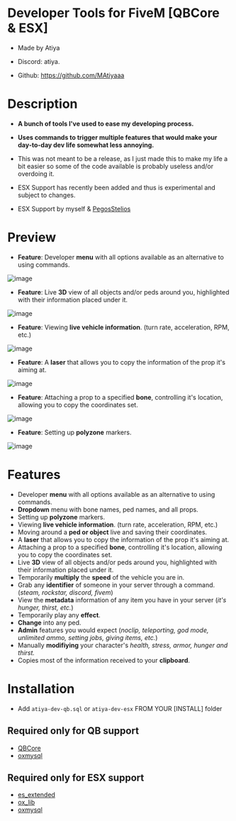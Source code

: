 
# Developer Tools for FiveM [QBCore & ESX]

* Made by Atiya

* Discord: atiya.

* Github: https://github.com/MAtiyaaa



# Description

*  **A bunch of tools I've used to ease my developing process.**

*  **Uses commands to trigger multiple features that would make your day-to-day dev life somewhat less annoying.**

*  This was not meant to be a release, as I just made this to make my life a bit easier so some of the code available is probably useless and/or overdoing it.

*  ESX Support has recently been added and thus is experimental and subject to changes.

*  ESX Support by myself & [PegosStelios](https://github.com/PegosStelios)



# Preview
* **Feature**: Developer **menu** with all options available as an alternative to using commands.

![image](https://i.imgur.com/oygwv4l.png)
* **Feature**: Live **3D** view of all objects and/or peds around you, highlighted with their information placed under it.

![image](https://i.imgur.com/KnPIwCU.png)
* **Feature**: Viewing **live vehicle information**. (turn rate, acceleration, RPM, etc.)


![image](https://i.imgur.com/mTn1eyf.png)
* **Feature**: A **laser** that allows you to copy the information of the prop it's aiming at.


![image](https://i.imgur.com/okKxlEc.png)
* **Feature**: Attaching a prop to a specified **bone**, controlling it's location, allowing you to copy the coordinates set.

![image](https://i.imgur.com/MvvNcyB.png)
* **Feature**: Setting up **polyzone** markers.

![image](https://i.imgur.com/e7WCFng.png)
# Features
* Developer **menu** with all options available as an alternative to using commands.
* **Dropdown** menu with bone names, ped names, and all props.
* Setting up **polyzone** markers.
* Viewing **live vehicle information**. (turn rate, acceleration, RPM, etc.)
* Moving around a **ped or object** live and saving their coordinates.
* A **laser** that allows you to copy the information of the prop it's aiming at.
* Attaching a prop to a specified **bone**, controlling it's location, allowing you to copy the coordinates set.
* Live **3D** view of all objects and/or peds around you, highlighted with their information placed under it.
* Temporarily **multiply** the **speed** of the vehicle you are in.
* Grab any **identifier** of someone in your server through a command. (*steam, rockstar, discord, fivem*)
* View the **metadata** information of any item you have in your server (*it's hunger, thirst, etc.*)
* Temporarily play any **effect**.
* **Change** into any ped.
* **Admin** features you would expect (*noclip, teleporting, god mode, unlimited ammo, setting jobs, giving items, etc.*)
* Manually **modifiying** your character's *health, stress, armor, hunger and thirst.*
* Copies most of the information received to your **clipboard**.

# Installation

* Add `atiya-dev-qb.sql` or `atiya-dev-esx` FROM YOUR [INSTALL] folder

## Required only for QB support

* [QBCore](https://github.com/qbcore-framework)
* [oxmysql](https://github.com/overextended/oxmysql)

## Required only for ESX support

* [es_extended](https://github.com/esx-framework/esx_core)
* [ox_lib](https://github.com/overextended/ox_lib)
* [oxmysql](https://github.com/overextended/oxmysql)
